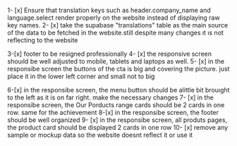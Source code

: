 1- [x] Ensure that translation keys such as header.company_name and language.select render properly on the website instead of displaying raw key names.
2- [x] take the supabase "translations"  table as the main source of the data to be fetched in the website.still despite many changes ıt ıs not reflecting to the website

3-[x] footer to be resigned professionally
4- [x] the responsive screen shouıld be well adjusted to mobile, tablets and laptops as well.
5- [x] in the responsibe screen the buttons of the cta is big and covering the picture. just place it in the lower left corner and small not to big

6-[x] in the responsibe screen, the menu button should be alittle bit brouıght to the left as it is on far right. make the necessary changes
7- [x] in the responsibe screen, the Our Porducts range cards should be 2 cards in one row. same for the achievement
8-[x] in the responsibe screen, the footer should be well organized 
9- [x] in the responsibe screen, all produts pages, the product card should be displayed 2 cards in one row
10- [x] remove any sample or mockup data so the website doesnt reflect it or use it